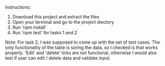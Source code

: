 Instructions: 
1. Download this project and extract the files
2. Open your terminal and go to the project diectory
3. Run 'npm install'
4. Run 'npm test' for tasks 1 and 2



Note: 
For task 2, I was supposed to come up with the set of test cases. 
The only functionality of the table is soring the data, so I checked is that works properly. 
'Edit' and 'delete' links are not functional, otherwise I would also test if user can edit / delete data and validate input. 
